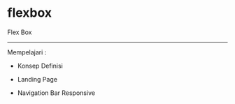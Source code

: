 # flexbox
Flex Box


---

Mempelajari :

- Konsep Definisi

- Landing Page

- Navigation Bar Responsive